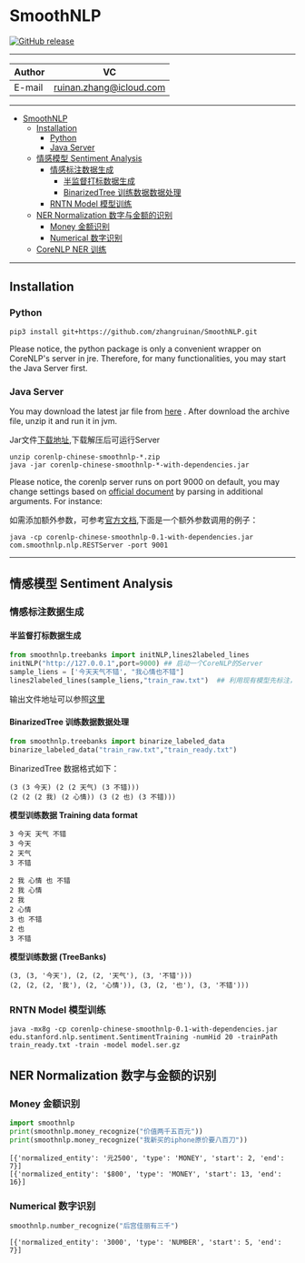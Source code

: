 # SmoothNLP
[![GitHub release](https://img.shields.io/badge/Version-0.1-green.svg)](https://github.com/zhangruinan/SmoothNLP/releases)
****	
|Author|VC|
|---|---
|E-mail|ruinan.zhang@icloud.com|
****

<!-- TOC -->

- [SmoothNLP](#smoothnlp)
    - [Installation](#installation)
        - [Python](#python)
        - [Java Server](#java-server)
    - [情感模型 Sentiment Analysis](#情感模型-sentiment-analysis)
        - [情感标注数据生成](#情感标注数据生成)
            - [半监督打标数据生成](#半监督打标数据生成)
            - [BinarizedTree 训练数据数据处理](#binarizedtree-训练数据数据处理)
        - [RNTN Model 模型训练](#rntn-model-模型训练)
    - [NER Normalization 数字与金额的识别](#ner-normalization-数字与金额的识别)
        - [Money 金额识别](#money-金额识别)
        - [Numerical 数字识别](#numerical-数字识别)
    - [CoreNLP NER 训练](https://github.com/zhangruinan/SmoothNLP/tree/master/ner#corenlp%E6%A1%86%E6%9E%B6)

<!-- /TOC -->

-----------

## Installation
### Python 
```shell
pip3 install git+https://github.com/zhangruinan/SmoothNLP.git
```
Please notice, the python package is only a convenient wrapper on CoreNLP's server in jre. 
Therefore, for many functionalities, you may start the Java Server first. 

### Java Server
You may download the latest jar file from [here](https://github.com/zhangruinan/SmoothNLP/releases)
. After download the archive file, unzip it and run it in jvm.

Jar文件[下载地址](https://github.com/zhangruinan/SmoothNLP/releases),下载解压后可运行Server
```shell
unzip corenlp-chinese-smoothnlp-*.zip
java -jar corenlp-chinese-smoothnlp-*-with-dependencies.jar 
```
Please notice, the corenlp server runs on port 9000 on default, you may change settings based on 
[official document](https://stanfordnlp.github.io/CoreNLP/corenlp-server.html) by parsing in additional arguments.
For instance:

如需添加额外参数，可参考[官方文档](https://stanfordnlp.github.io/CoreNLP/corenlp-server.html),下面是一个额外参数调用的例子：
```shell
java -cp corenlp-chinese-smoothnlp-0.1-with-dependencies.jar com.smoothnlp.nlp.RESTServer -port 9001
``` 
------------

## 情感模型 Sentiment Analysis 
### 情感标注数据生成
#### 半监督打标数据生成
```python
from smoothnlp.treebanks import initNLP,lines2labeled_lines
initNLP("http://127.0.0.1",port=9000) ## 启动一个CoreNLP的Server
sample_liens = ['今天天气不错', "我心情也不错"]
lines2labeled_lines(sample_liens,"train_raw.txt")  ## 利用现有模型先标注，并写入到文件
```
输出文件地址可以参照[这里](https://github.com/zhangruinan/SmoothNLP/blob/master/smoothnlp/examples/sample_out.txt)

#### BinarizedTree 训练数据数据处理
```python
from smoothnlp.treebanks import binarize_labeled_data
binarize_labeled_data("train_raw.txt","train_ready.txt")
```
BinarizedTree 数据格式如下：
```text
(3 (3 今天) (2 (2 天气) (3 不错)))
(2 (2 (2 我) (2 心情)) (3 (2 也) (3 不错)))
```



**模型训练数据 Training data format**
```angular2html
3 今天 天气 不错
3 今天
2 天气
3 不错

2 我 心情 也 不错
2 我 心情
2 我
2 心情
3 也 不错
2 也
3 不错
```

**模型训练数据 (TreeBanks)**
```angular2html
(3, (3, '今天'), (2, (2, '天气'), (3, '不错')))
(2, (2, (2, '我'), (2, '心情')), (3, (2, '也'), (3, '不错')))
```

### RNTN Model 模型训练

```shell
java -mx8g -cp corenlp-chinese-smoothnlp-0.1-with-dependencies.jar edu.stanford.nlp.sentiment.SentimentTraining -numHid 20 -trainPath train_ready.txt -train -model model.ser.gz
```

## NER Normalization 数字与金额的识别
### Money 金额识别
```python
import smoothnlp
print(smoothnlp.money_recognize("价值两千五百元"))
print(smoothnlp.money_recognize("我新买的iphone原价要八百刀"))
```

```shell
[{'normalized_entity': '元2500', 'type': 'MONEY', 'start': 2, 'end': 7}]
[{'normalized_entity': '$800', 'type': 'MONEY', 'start': 13, 'end': 16}]
```
### Numerical 数字识别
```python
smoothnlp.number_recognize("后宫佳丽有三千")
```

```shell
[{'normalized_entity': '3000', 'type': 'NUMBER', 'start': 5, 'end': 7}]
```
